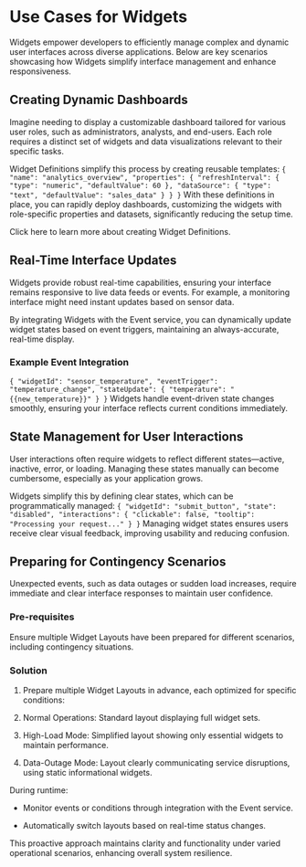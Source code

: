 # Use Cases for Widgets

Widgets empower developers to efficiently manage complex and dynamic user interfaces across diverse applications. Below are key scenarios showcasing how Widgets simplify interface management and enhance responsiveness.

## Creating Dynamic Dashboards

Imagine needing to display a customizable dashboard tailored for various user roles, such as administrators, analysts, and end-users. Each role requires a distinct set of widgets and data visualizations relevant to their specific tasks.

Widget Definitions simplify this process by creating reusable templates:
`
{
  "name": "analytics_overview",
  "properties": {
    "refreshInterval": { "type": "numeric", "defaultValue": 60 },
    "dataSource": { "type": "text", "defaultValue": "sales_data" }
  }
}
`
With these definitions in place, you can rapidly deploy dashboards, customizing the widgets with role-specific properties and datasets, significantly reducing the setup time.

Click here to learn more about creating Widget Definitions.

## Real-Time Interface Updates

Widgets provide robust real-time capabilities, ensuring your interface remains responsive to live data feeds or events. For example, a monitoring interface might need instant updates based on sensor data.

By integrating Widgets with the Event service, you can dynamically update widget states based on event triggers, maintaining an always-accurate, real-time display.

### Example Event Integration
`
{
  "widgetId": "sensor_temperature",
  "eventTrigger": "temperature_change",
  "stateUpdate": { "temperature": "{{new_temperature}}" }
}
`
Widgets handle event-driven state changes smoothly, ensuring your interface reflects current conditions immediately.

## State Management for User Interactions

User interactions often require widgets to reflect different states—active, inactive, error, or loading. Managing these states manually can become cumbersome, especially as your application grows.

Widgets simplify this by defining clear states, which can be programmatically managed:
`
{
  "widgetId": "submit_button",
  "state": "disabled",
  "interactions": {
    "clickable": false,
    "tooltip": "Processing your request..."
  }
}
`
Managing widget states ensures users receive clear visual feedback, improving usability and reducing confusion.

## Preparing for Contingency Scenarios

Unexpected events, such as data outages or sudden load increases, require immediate and clear interface responses to maintain user confidence.

### Pre-requisites

Ensure multiple Widget Layouts have been prepared for different scenarios, including contingency situations.

### Solution

1. Prepare multiple Widget Layouts in advance, each optimized for specific conditions:

2. Normal Operations: Standard layout displaying full widget sets.

3. High-Load Mode: Simplified layout showing only essential widgets to maintain performance.

4. Data-Outage Mode: Layout clearly communicating service disruptions, using static informational widgets.

During runtime:

* Monitor events or conditions through integration with the Event service.

* Automatically switch layouts based on real-time status changes.

This proactive approach maintains clarity and functionality under varied operational scenarios, enhancing overall system resilience.